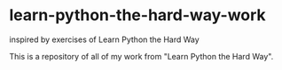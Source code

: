 learn-python-the-hard-way-work
==============================

inspired by exercises of Learn Python the Hard Way

This is a repository of all of my work from "Learn Python the Hard Way".
